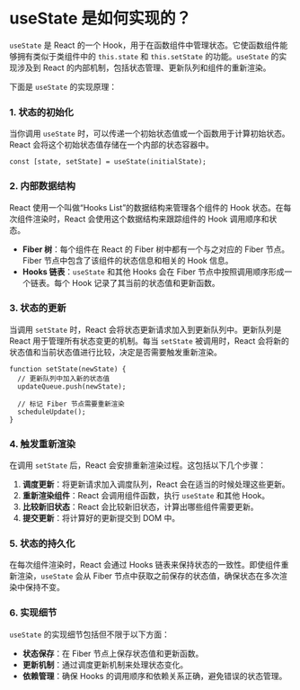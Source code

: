 # useState 是如何实现的？

`useState` 是 React 的一个 Hook，用于在函数组件中管理状态。它使函数组件能够拥有类似于类组件中的 `this.state` 和 `this.setState` 的功能。`useState` 的实现涉及到 React 的内部机制，包括状态管理、更新队列和组件的重新渲染。

下面是 `useState` 的实现原理：

### **1. 状态的初始化**

当你调用 `useState` 时，可以传递一个初始状态值或一个函数用于计算初始状态。React 会将这个初始状态值存储在一个内部的状态容器中。

```
const [state, setState] = useState(initialState);
```

### **2. 内部数据结构**

React 使用一个叫做“Hooks List”的数据结构来管理各个组件的 Hook 状态。在每次组件渲染时，React 会使用这个数据结构来跟踪组件的 Hook 调用顺序和状态。

- **Fiber 树**：每个组件在 React 的 Fiber 树中都有一个与之对应的 Fiber 节点。Fiber 节点中包含了该组件的状态信息和相关的 Hook 信息。
- **Hooks 链表**：`useState` 和其他 Hooks 会在 Fiber 节点中按照调用顺序形成一个链表。每个 Hook 记录了其当前的状态值和更新函数。

### **3. 状态的更新**

当调用 `setState` 时，React 会将状态更新请求加入到更新队列中。更新队列是 React 用于管理所有状态变更的机制。每当 `setState` 被调用时，React 会将新的状态值和当前状态值进行比较，决定是否需要触发重新渲染。

```
function setState(newState) {
  // 更新队列中加入新的状态值
  updateQueue.push(newState);

  // 标记 Fiber 节点需要重新渲染
  scheduleUpdate();
}
```

### **4. 触发重新渲染**

在调用 `setState` 后，React 会安排重新渲染过程。这包括以下几个步骤：

1. **调度更新**：将更新请求加入调度队列，React 会在适当的时候处理这些更新。
2. **重新渲染组件**：React 会调用组件函数，执行 `useState` 和其他 Hook。
3. **比较新旧状态**：React 会比较新旧状态，计算出哪些组件需要更新。
4. **提交更新**：将计算好的更新提交到 DOM 中。

### **5. 状态的持久化**

在每次组件渲染时，React 会通过 Hooks 链表来保持状态的一致性。即使组件重新渲染，`useState` 会从 Fiber 节点中获取之前保存的状态值，确保状态在多次渲染中保持不变。

### **6. 实现细节**

`useState` 的实现细节包括但不限于以下方面：

- **状态保存**：在 Fiber 节点上保存状态值和更新函数。
- **更新机制**：通过调度更新机制来处理状态变化。
- **依赖管理**：确保 Hooks 的调用顺序和依赖关系正确，避免错误的状态管理。
